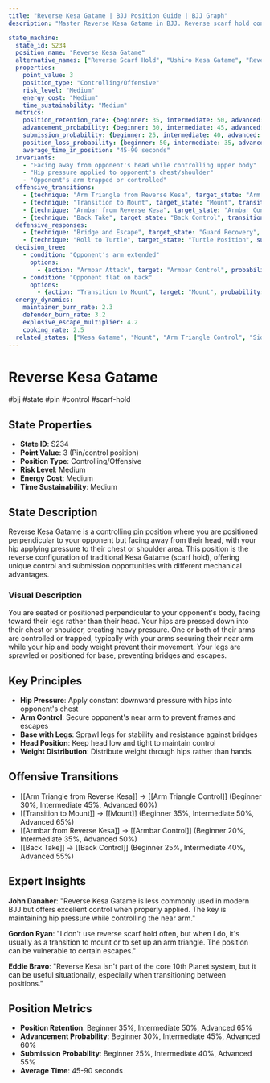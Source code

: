```yaml
---
title: "Reverse Kesa Gatame | BJJ Position Guide | BJJ Graph"
description: "Master Reverse Kesa Gatame in BJJ. Reverse scarf hold control position with unique pressure angles. Success rates: Beginner 35%, Intermediate 50%, Advanced 65%."

state_machine:
  state_id: S234
  position_name: "Reverse Kesa Gatame"
  alternative_names: ["Reverse Scarf Hold", "Ushiro Kesa Gatame", "Reverse Headlock"]
  properties:
    point_value: 3
    position_type: "Controlling/Offensive"
    risk_level: "Medium"
    energy_cost: "Medium"
    time_sustainability: "Medium"
  metrics:
    position_retention_rate: {beginner: 35, intermediate: 50, advanced: 65}
    advancement_probability: {beginner: 30, intermediate: 45, advanced: 60}
    submission_probability: {beginner: 25, intermediate: 40, advanced: 55}
    position_loss_probability: {beginner: 50, intermediate: 35, advanced: 25}
    average_time_in_position: "45-90 seconds"
  invariants:
    - "Facing away from opponent's head while controlling upper body"
    - "Hip pressure applied to opponent's chest/shoulder"
    - "Opponent's arm trapped or controlled"
  offensive_transitions:
    - {technique: "Arm Triangle from Reverse Kesa", target_state: "Arm Triangle Control", transition_id: "T340", success_rate: {beginner: 30, intermediate: 45, advanced: 60}}
    - {technique: "Transition to Mount", target_state: "Mount", transition_id: "T341", success_rate: {beginner: 35, intermediate: 50, advanced: 65}}
    - {technique: "Armbar from Reverse Kesa", target_state: "Armbar Control", transition_id: "T342", success_rate: {beginner: 20, intermediate: 35, advanced: 50}}
    - {technique: "Back Take", target_state: "Back Control", transition_id: "T343", success_rate: {beginner: 25, intermediate: 40, advanced: 55}}
  defensive_responses:
    - {technique: "Bridge and Escape", target_state: "Guard Recovery", success_rate: 40}
    - {technique: "Roll to Turtle", target_state: "Turtle Position", success_rate: 30}
  decision_tree:
    - condition: "Opponent's arm extended"
      options:
        - {action: "Armbar Attack", target: "Armbar Control", probability: 35}
    - condition: "Opponent flat on back"
      options:
        - {action: "Transition to Mount", target: "Mount", probability: 50}
  energy_dynamics:
    maintainer_burn_rate: 2.3
    defender_burn_rate: 3.2
    explosive_escape_multiplier: 4.2
    cooking_rate: 2.5
  related_states: ["Kesa Gatame", "Mount", "Arm Triangle Control", "Side Control"]
---
```


# Reverse Kesa Gatame
#bjj #state #pin #control #scarf-hold

## State Properties
- **State ID**: S234
- **Point Value**: 3 (Pin/control position)
- **Position Type**: Controlling/Offensive
- **Risk Level**: Medium
- **Energy Cost**: Medium
- **Time Sustainability**: Medium

## State Description
Reverse Kesa Gatame is a controlling pin position where you are positioned perpendicular to your opponent but facing away from their head, with your hip applying pressure to their chest or shoulder area. This position is the reverse configuration of traditional Kesa Gatame (scarf hold), offering unique control and submission opportunities with different mechanical advantages.

### Visual Description
You are seated or positioned perpendicular to your opponent's body, facing toward their legs rather than their head. Your hips are pressed down into their chest or shoulder, creating heavy pressure. One or both of their arms are controlled or trapped, typically with your arms securing their near arm while your hip and body weight prevent their movement. Your legs are sprawled or positioned for base, preventing bridges and escapes.

## Key Principles
- **Hip Pressure**: Apply constant downward pressure with hips into opponent's chest
- **Arm Control**: Secure opponent's near arm to prevent frames and escapes
- **Base with Legs**: Sprawl legs for stability and resistance against bridges
- **Head Position**: Keep head low and tight to maintain control
- **Weight Distribution**: Distribute weight through hips rather than hands

## Offensive Transitions
- [[Arm Triangle from Reverse Kesa]] → [[Arm Triangle Control]] (Beginner 30%, Intermediate 45%, Advanced 60%)
- [[Transition to Mount]] → [[Mount]] (Beginner 35%, Intermediate 50%, Advanced 65%)
- [[Armbar from Reverse Kesa]] → [[Armbar Control]] (Beginner 20%, Intermediate 35%, Advanced 50%)
- [[Back Take]] → [[Back Control]] (Beginner 25%, Intermediate 40%, Advanced 55%)

## Expert Insights
**John Danaher**: "Reverse Kesa Gatame is less commonly used in modern BJJ but offers excellent control when properly applied. The key is maintaining hip pressure while controlling the near arm."

**Gordon Ryan**: "I don't use reverse scarf hold often, but when I do, it's usually as a transition to mount or to set up an arm triangle. The position can be vulnerable to certain escapes."

**Eddie Bravo**: "Reverse Kesa isn't part of the core 10th Planet system, but it can be useful situationally, especially when transitioning between positions."

## Position Metrics
- **Position Retention**: Beginner 35%, Intermediate 50%, Advanced 65%
- **Advancement Probability**: Beginner 30%, Intermediate 45%, Advanced 60%
- **Submission Probability**: Beginner 25%, Intermediate 40%, Advanced 55%
- **Average Time**: 45-90 seconds
